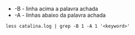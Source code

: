 
 - -B - linha acima a palavra achada
 - -A - linhas abaixo da palavra achada
```
less catalina.log | grep -B 1 -A 1 '<keyword>'
```
